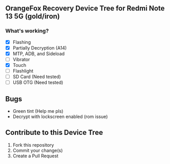 ## OrangeFox Recovery Device Tree for Redmi Note 13 5G (gold/iron)
### What's working?
- [X] Flashing
- [X] Partially Decryption (A14)
- [X] MTP, ADB, and Sideload
- [ ] Vibrator
- [X] Touch
- [ ] Flashlight
- [ ] SD Card (Need tested)
- [ ] USB OTG (Need tested)

## Bugs
- Green tint (Help me pls)
- Decrypt with lockscreen enabled (rom issue)

## Contribute to this Device Tree
1. Fork this repository
2. Commit your change(s)
3. Create a Pull Request

